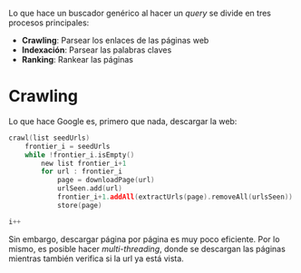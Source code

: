 
Lo que hace un buscador genérico al hacer un *query* se divide en tres procesos principales: 

- **Crawling**: Parsear los enlaces de las páginas web 
- **Indexación**: Parsear las palabras claves 
- **Ranking**: Rankear las páginas 

# Crawling 

Lo que hace Google es, primero que nada, descargar la web: 

```c
crawl(list seedUrls)
	frontier_i = seedUrls
	while !frontier_i.isEmpty()
		new list frontier_i+1 
		for url : frontier_i 
			page = downloadPage(url)
			urlSeen.add(url)
			frontier_i+1.addAll(extractUrls(page).removeAll(urlsSeen))
			store(page)

i++ 
```

Sin embargo, descargar página por página es muy poco eficiente. Por lo mismo, es posible hacer *multi-threading*, donde se descargan las páginas mientras también verifica si la url ya está vista.